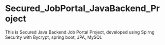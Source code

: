 # Secured_JobPortal_JavaBackend_Project
This is Secured Java Backend Job Portal Project, developed using Spirng Security with Bycrypt, spring boot, JPA, MySQL
